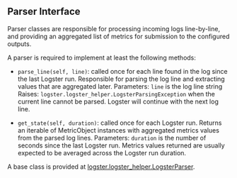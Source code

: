 Parser Interface
-----------------

Parser classes are responsible for processing incoming logs line-by-line, and
providing an aggregated list of metrics for submission to the configured
outputs.

A parser is required to implement at least the following methods:

* `parse_line(self, line)`: called once for each line found in the log since
  the last Logster run. Responsible for parsing the log line and extracting
  values that are aggregated later.
  Parameters: `line` is the log line string
  Raises: `logster.logster_helper.LogsterParsingException` when the current
  line cannot be parsed. Logster will continue with the next log line.

* `get_state(self, duration)`: called once for each Logster run. Returns an
  iterable of MetricObject instances with aggregated metrics values from the
  parsed log lines.
  Parameters: `duration` is the number of seconds since the last Logster run.
  Metrics values returned are usually expected to be averaged across the
  Logster run duration.

A base class is provided at [logster.logster_helper.LogsterParser][logster_parser].

[logster_parser]: ../logster/logster_helper.py
